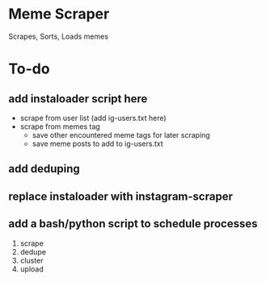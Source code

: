 # Meme Scraper
Scrapes, Sorts, Loads memes

# To-do
## add instaloader script here
  - scrape from user list (add ig-users.txt here)
  - scrape from memes tag
    - save other encountered meme tags for later scraping
    - save meme posts to add to ig-users.txt
## add deduping
## replace instaloader with instagram-scraper
## add a bash/python script to schedule processes
  1. scrape
  2. dedupe
  3. cluster
  4. upload



  
